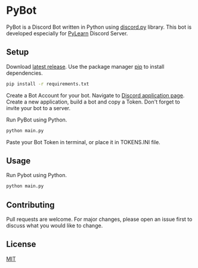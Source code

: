 # PyBot

PyBot is a Discord Bot written in Python using [discord.py](https://github.com/Rapptz/discord.py) library. This bot is developed especially for [PyLearn](https://discord.gg/cdVYNrk) Discord Server. 

## Setup

Download [latest release](https://github.com/martinszelcel/PyBot/releases/latest).
Use the package manager [pip](https://pip.pypa.io/en/stable/) to install dependencies.

```bash
pip install -r requirements.txt
```

Create a Bot Account for your bot. Navigate to [Discord application page](https://discordapp.com/developers/applications). Create a new application, build a bot and copy a Token. Don't forget to invite your bot to a server.

Run PyBot using Python.
```bash
python main.py
```
Paste your Bot Token in terminal, or place it in TOKENS.INI file. 
## Usage
Run Pybot using Python. 
```python
python main.py
```

## Contributing
Pull requests are welcome. For major changes, please open an issue first to discuss what you would like to change.

## License
[MIT](https://choosealicense.com/licenses/mit/)
